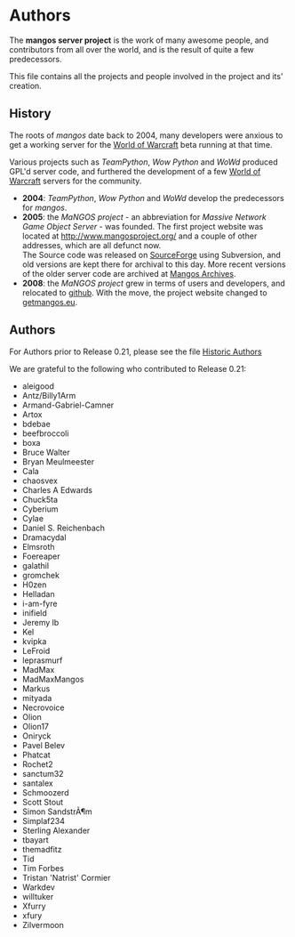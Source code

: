 Authors
=======
The **mangos server project** is the work of many awesome people, and contributors
from all over the world, and is the result of quite a few predecessors.

This file contains all the projects and people involved in the project and its'
creation.

History
-------
The roots of *mangos* date back to 2004, many developers were anxious to get
a working server for the [World of Warcraft][1] beta running at that time.

Various projects such as *TeamPython*, *Wow Python* and *WoWd* produced GPL'd
server code, and furthered the development of a few [World of Warcraft][1] servers for the community.

* **2004**: *TeamPython*, *Wow Python* and *WoWd* develop the predecessors for
  *mangos*.
* **2005**: the *MaNGOS project* - an abbreviation for *Massive Network Game
  Object Server* - was founded. The first project website was located at
  http://www.mangosproject.org/ and a couple of other addresses, which are all defunct now. <br />
  The Source code was released
  on [SourceForge][2] using Subversion, and old versions are kept there for
  archival to this day. More recent versions of the older server code are archived at [Mangos Archives][5].
* **2008**: the *MaNGOS project* grew in terms of users and developers,
  and relocated to [github][3]. With the move, the project website changed
  to [getmangos.eu][4].

Authors
-------
For Authors prior to Release 0.21, please see the file [Historic Authors](Authors_historic.md)

We are grateful to the following who contributed to Release 0.21:

* aleigood
* Antz/Billy1Arm
* Armand-Gabriel-Camner
* Artox
* bdebae
* beefbroccoli
* boxa
* Bruce Walter
* Bryan Meulmeester
* Cala
* chaosvex
* Charles A Edwards
* Chuck5ta
* Cyberium
* Cylae
* Daniel S. Reichenbach
* Dramacydal
* Elmsroth
* Foereaper
* galathil
* gromchek
* H0zen
* Helladan
* i-am-fyre
* inifield
* Jeremy lb
* Kel
* kvipka
* LeFroid
* leprasmurf
* MadMax
* MadMaxMangos
* Markus
* mityada
* Necrovoice
* Olion
* Olion17
* Oniryck
* Pavel Belev
* Phatcat
* Rochet2
* sanctum32
* santalex
* Schmoozerd
* Scott Stout
* Simon SandstrÃ¶m
* Simplaf234
* Sterling Alexander
* tbayart
* themadfitz
* Tid
* Tim Forbes
* Tristan 'Natrist' Cormier
* Warkdev
* willtuker
* Xfurry
* xfury
* Zilvermoon

[1]: http://blizzard.com/games/wow/ "World of Warcraft"
[2]: http://sourceforge.net/p/mangos/ "mangos on SourceForge"
[3]: https://github.com/mangos/ "mangos on github"
[4]: https://www.getmangos.eu/ "mangos project"
[5]: http://github.com/mangosarchives/ "MaNGOS Archives"